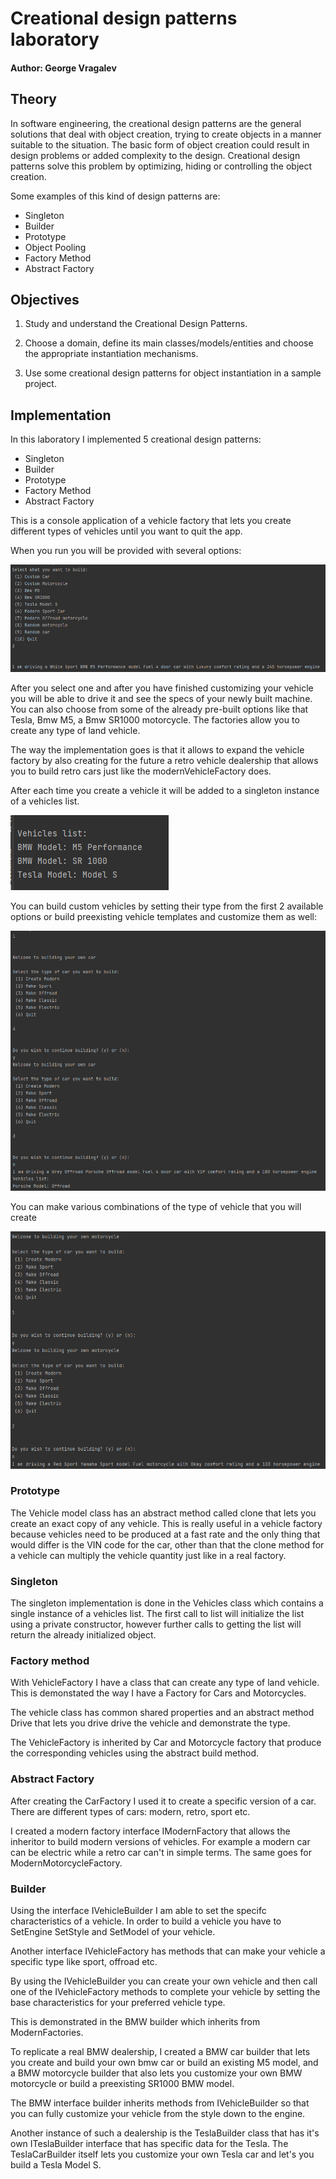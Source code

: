 # Creational design patterns laboratory

#### Author: George Vragalev

## Theory
In software engineering, the creational design patterns are the general solutions that deal with object creation, trying to create objects in a manner suitable to the situation. The basic form of object creation could result in design problems or added complexity to the design. Creational design patterns solve this problem by optimizing, hiding or controlling the object creation.

Some examples of this kind of design patterns are:

* Singleton
* Builder
* Prototype
* Object Pooling
* Factory Method
* Abstract Factory

## Objectives

1. Study and understand the Creational Design Patterns.

2. Choose a domain, define its main classes/models/entities and choose the appropriate instantiation mechanisms.

3. Use some creational design patterns for object instantiation in a sample project.


## Implementation

In this laboratory I implemented 5 creational design patterns:

* Singleton
* Builder
* Prototype
* Factory Method
* Abstract Factory

This is a console application of a vehicle factory that lets you create different types of 
vehicles until you want to quit the app. 

When you run you will be provided with several options:

![img.png](images/img.png)

After you select one and after you have finished customizing your vehicle you will be able to drive it and
see the specs of your newly built machine.
You can also choose from some of the already pre-built options like that Tesla, Bmw M5, a Bmw SR1000 motorcycle.
The factories allow you to create any type of land vehicle. 

The way the implementation goes is that it allows 
to expand the vehicle factory by also creating for the future a retro vehicle dealership that allows you to build retro cars
just like the modernVehicleFactory does.

After each time you create a vehicle it will be added to a singleton instance of a vehicles list.

![img_1.png](images/img_1.png)

You can build custom vehicles by setting their type from the first 2 available options or build preexisting 
vehicle templates and customize them as well:

![img_2.png](images/img_2.png)

You can make various combinations of the type of vehicle that you will create

![img_3.png](images/img_3.png)


### Prototype

The Vehicle model class has an abstract method called clone that lets you create 
an exact copy of any vehicle. This is really useful in a vehicle factory because 
vehicles need to be produced at a fast rate and the only thing that would differ is 
the VIN code for the car, other than that the clone method for a vehicle can multiply 
the vehicle quantity just like in a real factory.

### Singleton

The singleton implementation is done in the Vehicles class which contains a single 
instance of a vehicles list. The first call to list will initialize the list using a private 
constructor, however further calls to getting the list will return the already initialized 
object.

### Factory method

With VehicleFactory I have a class that can create any type of land vehicle. 
This is demonstated the way I have a Factory for Cars and Motorcycles.

The vehicle class has common shared properties and an abstract method Drive that lets you drive 
drive the vehicle and demonstrate the type.

The VehicleFactory is inherited by Car and Motorcycle factory that produce the 
corresponding vehicles using the abstract build method.

### Abstract Factory

After creating the CarFactory I used it to create a specific version of a car.
There are different types of cars: modern, retro, sport etc.

I created a modern factory interface IModernFactory that allows the inheritor to build
modern versions of vehicles. For example a modern car can be electric while a retro car can't 
in simple terms.
The same goes for ModernMotorcycleFactory.

### Builder

Using the interface IVehicleBuilder I am able to set the specifc characteristics of a vehicle. 
In order to build a vehicle you have to SetEngine SetStyle and SetModel of 
your vehicle. 

Another interface IVehicleFactory has methods that can make your vehicle a specific type
like sport, offroad etc.

By using the IVehicleBuilder you can create your own vehicle and then call one of the 
IVehicleFactory methods to complete your vehicle by setting the base characteristics for your preferred 
vehicle type. 

This is demonstrated in the BMW builder which inherits from ModernFactories.

To replicate a real BMW dealership, I created a BMW car builder that lets you
create and build your own bmw car or build an existing M5 model, and a 
BMW motorcycle builder that also lets you customize your own BMW motorcycle or 
build a preexisting SR1000 BMW model.

The BMW interface builder inherits methods from IVehicleBuilder so that you can
fully customize your vehicle from the style down to the engine.

Another instance of such a dealership is the TeslaBuilder class that has it's own
ITeslaBuilder interface that has specific data for the Tesla. The TeslaCarBuilder
itself lets you customize your own Tesla car and let's you build a Tesla Model S.






